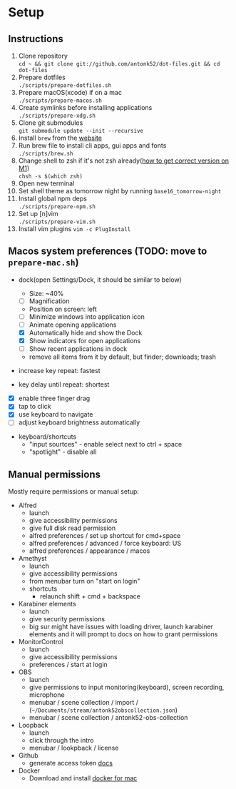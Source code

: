 # Setup

## Instructions

1. Clone repository
    <br>`cd ~ && git clone git://github.com/antonk52/dot-files.git && cd dot-files`
1. Prepare dotfiles
    <br>`./scripts/prepare-dotfiles.sh`
1. Prepare macOS(xcode) if on a mac
    <br>`./scripts/prepare-macos.sh`
1. Create symlinks before installing applications
    <br>`./scripts/prepare-xdg.sh`
1. Clone git submodules
    <br>`git submodule update --init --recursive`
1. Install `brew` from the [website](https://brew.sh/#install)
1. Run brew file to install cli apps, gui apps and fonts
    <br>`./scripts/brew.sh`
1. Change shell to zsh if it's not zsh already([how to get correct version on M1](https://stackoverflow.com/questions/31034870/making-zsh-default-shell-in-macosx#answer-44549662))
    <br>`chsh -s $(which zsh)`
1. Open new terminal
1. Set shell theme as tomorrow night by running `base16_tomorrow-night`
1. Install global npm deps
    <br>`./scripts/prepare-npm.sh`
1. Set up [n]vim
    <br>`./scripts/prepare-vim.sh`
1. Install vim plugins
    `vim -c PlugInstall`


## Macos system preferences (TODO: move to `prepare-mac.sh`)

- dock(open Settings/Dock, it should be similar to below)
    - Size: ~40%
    - [ ] Magnification
    - Position on screen: left
    - [ ] Minimize windows into application icon
    - [ ] Animate opening applications
    - [x] Automatically hide and show the Dock
    - [x] Show indicators for open applications
    - [ ] Show recent applications in dock
    - remove all items from it by default, but finder; downloads; trash

- increase key repeat: fastest
- key delay until repeat: shortest
- [x] enable three finger drag
- [x] tap to click
- [x] use keyboard to navigate
- [ ] adjust keyboard brightness automatically

- keyboard/shortcuts
    - "input sourtces" - enable select next to ctrl + space
    - "spotlight" - disable all

## Manual permissions

Mostly require permissions or manual setup:

- Alfred
    - launch
    - give accessibility permissions
    - give full disk read permission
    - alfred preferences / set up shortcut for cmd+space
    - alfred preferences / advanced / force keyboard: US
    - alfred preferences / appearance / macos
- Amethyst
    - launch
    - give accessibility permissions
    - from menubar turn on "start on login"
    - shortcuts
    	- relaunch shift + cmd + backspace
- Karabiner elements
    - launch
    - give security permissions
    - big sur might have issues with loading driver, launch karabiner elements and it will prompt to docs on how to grant permissions
- MonitorControl
    - launch
    - give accessibility permissions
    - preferences / start at login
- OBS
    - launch
    - give permissions to input monitoring(keyboard), screen recording, microphone
    - menubar / scene collection / import / (`~/Documents/stream/antonk52obscollection.json`)
    - menubar / scene collection / antonk52-obs-collection
- Loopback
    - launch
    - click through the intro
    - menubar / lookpback / license
- Github
    - generate access token [docs](https://medium.com/@ginnyfahs/github-error-authentication-failed-from-command-line-3a545bfd0ca8)
- Docker
    - Download and install [docker for mac](https://docs.docker.com/desktop/mac/install/)

